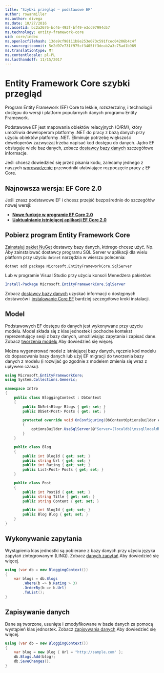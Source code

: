 ```yaml
---
title: "Szybki przegląd — podstawowe EF"
author: rowanmiller
ms.author: divega
ms.date: 10/27/2016
ms.assetid: bc2a2676-bc46-493f-bf49-e3cc97994d57
ms.technology: entity-framework-core
uid: core/index
ms.openlocfilehash: 13de9cf98111b8e253e073c591fcec04206b4c4f
ms.sourcegitcommit: 5e2d97e731f975cf3405ff3deab2a3c75ad1b969
ms.translationtype: MT
ms.contentlocale: pl-PL
ms.lasthandoff: 11/15/2017
---
```

# <a name="entity-framework-core-quick-overview"></a>Entity Framework Core szybki przegląd

Program Entity Framework (EF) Core to lekkie, rozszerzalny, i technologii dostępu do wersji i platform popularnych danych programu Entity Framework.

Podstawowe EF jest mapowania obiektów relacyjnych (O/RM), który umożliwia deweloperom platformy .NET do pracy z bazą danych przy użyciu obiektów platformy .NET. Eliminuje potrzebę większość deweloperów zazwyczaj trzeba napisać kod dostępu do danych. Jądro EF obsługuje wiele baz danych, zobacz [dostawcy bazy danych](providers/index.md) szczegółowe informacje.

Jeśli chcesz dowiedzieć się przez pisania kodu, zalecamy jednego z naszych [wprowadzenie](get-started/index.md) przewodniki ułatwiające rozpoczęcie pracy z EF Core.

## <a name="latest-version-ef-core-20"></a>Najnowsza wersja: EF Core 2.0

Jeśli znasz podstawowe EF i chcesz przejść bezpośrednio do szczegółów nowej wersji:

- **[Nowe funkcje w programie EF Core 2.0](what-is-new/index.md)**
- **[Uaktualnianie istniejącej aplikacji EF Core 2.0](miscellaneous/1x-2x-upgrade.md)**

## <a name="get-entity-framework-core"></a>Pobierz program Entity Framework Core

[Zainstaluj pakiet NuGet](https://docs.nuget.org/ndocs/quickstart/use-a-package) dostawcy bazy danych, którego chcesz użyć. Np. Aby zainstalować dostawcy programu SQL Server w aplikacji dla wielu platform przy użyciu `dotnet` narzędzia w wierszu polecenia:

``` Console
dotnet add package Microsoft.EntityFrameworkCore.SqlServer
```

Lub w programie Visual Studio przy użyciu konsoli Menedżera pakietów:

``` PowerShell
Install-Package Microsoft.EntityFrameworkCore.SqlServer
```
Zobacz [dostawcy bazy danych](providers/index.md) uzyskać informacji o dostępnych dostawców i [instalowanie Core EF](get-started/install/index.md) bardziej szczegółowe kroki instalacji.

## <a name="the-model"></a>Model

Podstawowych EF dostępu do danych jest wykonywane przy użyciu modelu. Model składa się z klas jednostek i pochodne kontekst reprezentujący sesji z bazy danych, umożliwiając zapytania i zapisać dane. Zobacz [tworzenia modelu](modeling/index.md) Aby dowiedzieć się więcej.

Można wygenerować model z istniejącej bazy danych, ręcznie kod modelu do dopasowania bazy danych lub użyj EF migracji do tworzenia bazy danych z modelu (i rozwijać go zgodnie z modelem zmienia się wraz z upływem czasu).

``` csharp
using Microsoft.EntityFrameworkCore;
using System.Collections.Generic;

namespace Intro
{
    public class BloggingContext : DbContext
    {
        public DbSet<Blog> Blogs { get; set; }
        public DbSet<Post> Posts { get; set; }

        protected override void OnConfiguring(DbContextOptionsBuilder optionsBuilder)
        {
            optionsBuilder.UseSqlServer(@"Server=(localdb)\mssqllocaldb;Database=MyDatabase;Trusted_Connection=True;");
        }
    }

    public class Blog
    {
        public int BlogId { get; set; }
        public string Url { get; set; }
        public int Rating { get; set; }
        public List<Post> Posts { get; set; }
    }

    public class Post
    {
        public int PostId { get; set; }
        public string Title { get; set; }
        public string Content { get; set; }

        public int BlogId { get; set; }
        public Blog Blog { get; set; }
    }
}
```

## <a name="querying"></a>Wykonywanie zapytania

Wystąpienia klas jednostki są pobierane z bazy danych przy użyciu języka zapytań zintegrowanym (LINQ). Zobacz [danych zapytań](querying/index.md) Aby dowiedzieć się więcej.

``` csharp
using (var db = new BloggingContext())
{
    var blogs = db.Blogs
        .Where(b => b.Rating > 3)
        .OrderBy(b => b.Url)
        .ToList();
}
```

## <a name="saving-data"></a>Zapisywanie danych

Dane są tworzone, usunięte i zmodyfikowane w bazie danych za pomocą wystąpień klas jednostek. Zobacz [zapisywania danych](saving/index.md) Aby dowiedzieć się więcej.

``` csharp
using (var db = new BloggingContext())
{
    var blog = new Blog { Url = "http://sample.com" };
    db.Blogs.Add(blog);
    db.SaveChanges();
}
```
